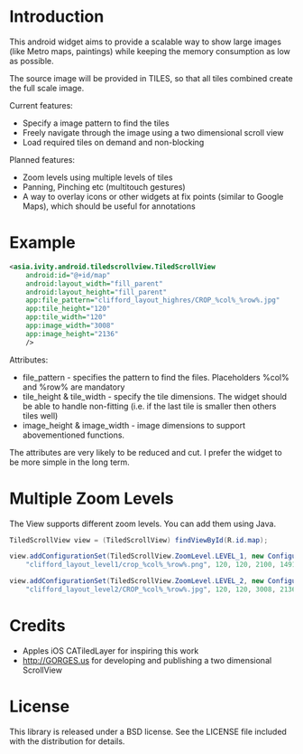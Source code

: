 Introduction
============

This android widget aims to provide a scalable way to show large images (like Metro maps, paintings) while keeping the memory consumption as low as possible.

The source image will be provided in TILES, so that all tiles combined create the full scale image.

Current features:

* Specify a image pattern to find the tiles
* Freely navigate through the image using a two dimensional scroll view
* Load required tiles on demand and non-blocking

Planned features:

* Zoom levels using multiple levels of tiles
* Panning, Pinching etc (multitouch gestures)
* A way to overlay icons or other widgets at fix points (similar to Google Maps), which should be useful for annotations

Example
=======
``` xml
<asia.ivity.android.tiledscrollview.TiledScrollView
    android:id="@+id/map"
    android:layout_width="fill_parent"
    android:layout_height="fill_parent"
    app:file_pattern="clifford_layout_highres/CROP_%col%_%row%.jpg"
    app:tile_height="120"
    app:tile_width="120"
    app:image_width="3008"
    app:image_height="2136"
    />
```
Attributes:

* file_pattern - specifies the pattern to find the files. Placeholders %col% and %row% are mandatory
* tile_height & tile_width - specify the tile dimensions. The widget should be able to handle non-fitting (i.e. if the last tile is smaller then others tiles well)
* image_height & image_width - image dimensions to support abovementioned functions.

The attributes are very likely to be reduced and cut. I prefer the widget to be more simple in the long term.

Multiple Zoom Levels
====================

The View supports different zoom levels. You can add them using Java.

``` java
TiledScrollView view = (TiledScrollView) findViewById(R.id.map);

view.addConfigurationSet(TiledScrollView.ZoomLevel.LEVEL_1, new ConfigurationSet(
    "clifford_layout_level1/crop_%col%_%row%.png", 120, 120, 2100, 1491));

view.addConfigurationSet(TiledScrollView.ZoomLevel.LEVEL_2, new ConfigurationSet(
    "clifford_layout_level2/CROP_%col%_%row%.jpg", 120, 120, 3008, 2136));
```

Credits
=======

* Apples iOS CATiledLayer for inspiring this work
* http://GORGES.us for developing and publishing a two dimensional ScrollView


License
=======

This library is released under a BSD license. See the LICENSE file included with the distribution for details.